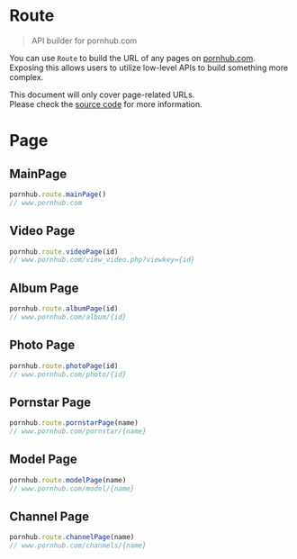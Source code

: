 # Route

> API builder for pornhub.com

You can use `Route` to build the URL of any pages on [pornhub.com](https://www.pornhub.com).\
Exposing this allows users to utilize low-level APIs to build something more complex.

This document will only cover page-related URLs.\
Please check the [source code](https://github.com/pionxzh/Pornhub.js/blob/master/src/apis/route.ts) for more information.

# Page

## MainPage

```js
pornhub.route.mainPage()
// www.pornhub.com
```

## Video Page

```js
pornhub.route.videoPage(id)
// www.pornhub.com/view_video.php?viewkey={id}
```

## Album Page

```js
pornhub.route.albumPage(id)
// www.pornhub.com/album/{id}
```

## Photo Page

```js
pornhub.route.photoPage(id)
// www.pornhub.com/photo/{id}
```

## Pornstar Page

```js
pornhub.route.pornstarPage(name)
// www.pornhub.com/pornstar/{name}
```

## Model Page

```js
pornhub.route.modelPage(name)
// www.pornhub.com/model/{name}
```

## Channel Page

```js
pornhub.route.channelPage(name)
// www.pornhub.com/channels/{name}
```
